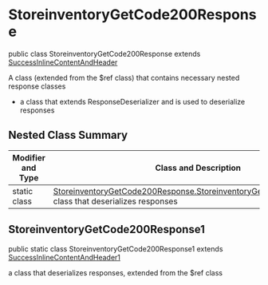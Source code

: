 # StoreinventoryGetCode200Response

public class StoreinventoryGetCode200Response extends [SuccessInlineContentAndHeader](../../components/responses/SuccessInlineContentAndHeader.md)

A class (extended from the $ref class) that contains necessary nested response classes
- a class that extends ResponseDeserializer and is used to deserialize responses

## Nested Class Summary
| Modifier and Type | Class and Description |
| ----------------- | --------------------- |
| static class | [StoreinventoryGetCode200Response.StoreinventoryGetCode200Response1](#storeinventorygetcode200response1)<br> class that deserializes responses |

## StoreinventoryGetCode200Response1
public static class StoreinventoryGetCode200Response1 extends [SuccessInlineContentAndHeader1](../../components/responses/SuccessInlineContentAndHeader.md#successinlinecontentandheader1)<br>

a class that deserializes responses, extended from the $ref class

